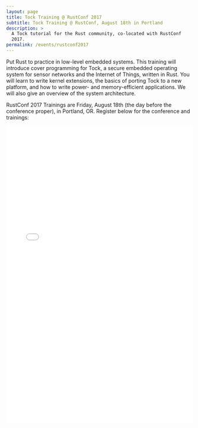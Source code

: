 ```yaml
---
layout: page
title: Tock Training @ RustConf 2017
subtitle: Tock Training @ RustConf, August 18th in Portland
description: >
  A Tock tutorial for the Rust community, co-located with RustConf
  2017.
permalink: /events/rustconf2017
---
```


Put Rust to practice in low-level embedded systems. This training will
introduce cover programming for Tock, a secure embedded operating system for
sensor networks and the Internet of Things, written in Rust. You will learn to
write kernel extensions, the basics of porting Tock to a new platform, and how
to write power- and memory-efficient applications. We will also give an
overview of the system architecture.

RustConf 2017 Trainings are Friday, August 18th (the day before the conference
proper), in Portland, OR. Register below for the conference and trainings:

<div style="width:100%; text-align:left;" ><iframe  src="//eventbrite.com/tickets-external?eid=35274908200&ref=etckt" frameborder="0" height="800" width="100%" vspace="0" hspace="0" marginheight="5" marginwidth="5" scrolling="auto" allowtransparency="true"></iframe><div style="font-family:Helvetica, Arial; font-size:10px; padding:5px 0 5px; margin:2px; width:100%; text-align:left;" ></div></div>

